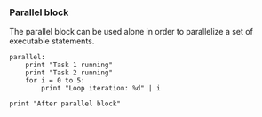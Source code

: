 ### Parallel block

The parallel block can be used alone in order to parallelize a set of executable statements.

```
parallel:
    print "Task 1 running"
    print "Task 2 running"
    for i = 0 to 5:
        print "Loop iteration: %d" | i

print "After parallel block"
```

